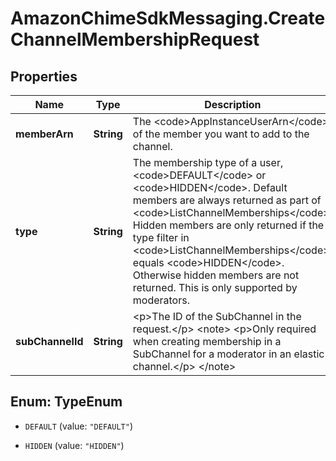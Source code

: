 # AmazonChimeSdkMessaging.CreateChannelMembershipRequest

## Properties

Name | Type | Description | Notes
------------ | ------------- | ------------- | -------------
**memberArn** | **String** | The &lt;code&gt;AppInstanceUserArn&lt;/code&gt; of the member you want to add to the channel. | 
**type** | **String** | The membership type of a user, &lt;code&gt;DEFAULT&lt;/code&gt; or &lt;code&gt;HIDDEN&lt;/code&gt;. Default members are always returned as part of &lt;code&gt;ListChannelMemberships&lt;/code&gt;. Hidden members are only returned if the type filter in &lt;code&gt;ListChannelMemberships&lt;/code&gt; equals &lt;code&gt;HIDDEN&lt;/code&gt;. Otherwise hidden members are not returned. This is only supported by moderators. | 
**subChannelId** | **String** | &lt;p&gt;The ID of the SubChannel in the request.&lt;/p&gt; &lt;note&gt; &lt;p&gt;Only required when creating membership in a SubChannel for a moderator in an elastic channel.&lt;/p&gt; &lt;/note&gt; | [optional] 



## Enum: TypeEnum


* `DEFAULT` (value: `"DEFAULT"`)

* `HIDDEN` (value: `"HIDDEN"`)




